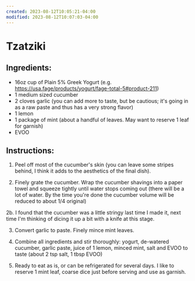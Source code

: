```yaml
---
created: 2023-08-12T10:05:21-04:00
modified: 2023-08-12T10:07:03-04:00
---
```


# Tzatziki

## Ingredients:

- 16oz cup of Plain 5% Greek Yogurt (e.g. https://usa.fage/products/yogurt/fage-total-5#product-211)
- 1 medium sized cucumber
- 2 cloves garlic (you can add more to taste, but be cautious; it's going in as a raw paste and thus has a very strong flavor)
- 1 lemon
- 1 package of mint (about a handful of leaves. May want to reserve 1 leaf for garnish)
- EVOO

## Instructions:

1. Peel off most of the cucumber's skin (you can leave some stripes behind, I think it adds to the aesthetics of the final dish).

2. Finely grate the cucumber. Wrap the cucumber shavings into a paper towel and squeeze tightly until water stops coming out (there will be a lot of water. By the time you're done the cucumber volume will be reduced to about 1/4 original)

2b. I found that the cucumber was a little stringy last time I made it, next time I'm thinking of dicing it up a bit with a knife at this stage.

3. Convert garlic to paste. Finely mince mint leaves.

4. Combine all ingredients and stir thoroughly: yogurt, de-watered cucumber, garlic paste, juice of 1 lemon, minced mint, salt and EVOO to taste (about 2 tsp salt, 1 tbsp EVOO)

5. Ready to eat as is, or can be refrigerated for several days. I like to reserve 1 mint leaf, coarse dice just before serving and use as garnish.
